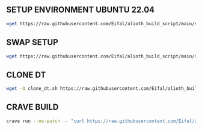 ## SETUP ENVIRONMENT UBUNTU 22.04

```sh
wget https://raw.githubusercontent.com/Eifal/alioth_build_script/main/setup_env.sh -O setup_env.sh && chmod +x setup_env.sh && ./setup_env.sh
```

## SWAP SETUP

```sh
wget https://raw.githubusercontent.com/Eifal/alioth_build_script/main/swap.sh -O swap.sh && chmod +x swap.sh && sudo ./swap.sh
```

## CLONE DT

```sh
wget -O clone_dt.sh https://raw.githubusercontent.com/Eifal/alioth_build_script/main/clone_dt.sh && chmod +x clone_dt.sh
```

## CRAVE BUILD

```sh
crave run --no-patch -- "curl https://raw.githubusercontent.com/Eifal/alioth_build_script/main/nitro.sh | bash"
```
